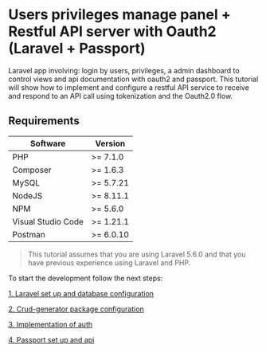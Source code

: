 # Users privileges manage panel + Restful API server with Oauth2 (Laravel + Passport)

Laravel app involving: login by users, privileges, a admin dashboard to control views and api documentation with oauth2 and passport.
This tutorial will show how to implement and configure a restful API service to receive and respond to an API call using tokenization and the Oauth2.0 flow.

## Requirements

| Software           | Version   |
| ------------------ | --------- |
| PHP                | >= 7.1.0  |
| Composer           | >= 1.6.3  |
| MySQL              | >= 5.7.21 |
| NodeJS             | >= 8.11.1 |
| NPM                | >= 5.6.0  |
| Visual Studio Code | >= 1.21.1 |
| Postman            | >= 6.0.10 |

>This tutorial assumes that you are using Laravel 5.6.0 and that you have previous experience using Laravel and PHP.

To start the development follow the next steps:

[1. Laravel set up and database configuration](doc/laravel-setup.md)

[2. Crud-generator package configuration](doc/crud-generator.md)

[3. Implementation of auth](doc/authentication.md)

[4. Passport set up and api](doc/passport.md)

